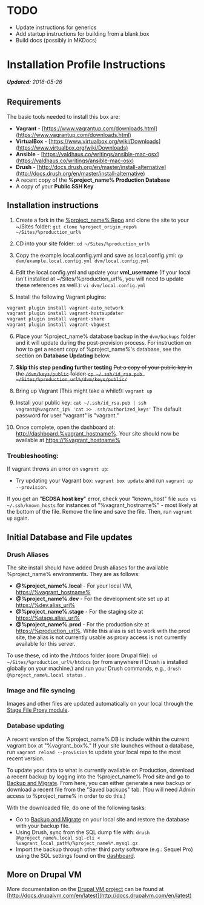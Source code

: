 # TODO 
- Update instructions for generics
- Add startup instructions for building from a blank box
- Build docs (possibly in MKDocs)



Installation Profile Instructions
=================================
###### **Updated:** _2016-05-26_


## Requirements

The basic tools needed to install this box are:

* **Vagrant** - [https://www.vagrantup.com/downloads.html](https://www.vagrantup.com/downloads.html)
* **VirtualBox** - [https://www.virtualbox.org/wiki/Downloads](https://www.virtualbox.org/wiki/Downloads)
* **Ansible** - [https://valdhaus.co/writings/ansible-mac-osx](https://valdhaus.co/writings/ansible-mac-osx)
* **Drush** - [http://docs.drush.org/en/master/install-alternative](http://docs.drush.org/en/master/install-alternative)
* A recent copy of the **%project_name% Production Database**
* A copy of your **Public SSH Key**


## Installation instructions

1. Create a fork in the [%project_name% Repo](%project_upstream_repo%) and clone the site to your ~/Sites folder: `git clone %project_origin_repo% ~/Sites/%production_url%`

2. CD into your site folder: `cd ~/Sites/%production_url%`

3. Copy the example.local.config.yml and save as local.config.yml: `cp dvm/example.local.config.yml dvm/local.config.yml`

4. Edit the local.config.yml and update your **vml_username** (If your local isn't installed at ~/Sites/%production_url%, you will need to update these references as well.): `vi dvm/local.config.yml`

5. Install the following Vagrant plugins: 
```bash
vagrant plugin install vagrant-auto_network
vagrant plugin install vagrant-hostsupdater
vagrant plugin install vagrant-share
vagrant plugin install vagrant-vbguest
```

6. Place your %project_name% database backup in the `dvm/backups` folder and it will update during the post-provision process. 
For instruction on how to get a recent copy of %project_name%'s database, see the section on **Database Updating** below.

7. **Skip this step pending further testing** ~~Put a copy of your public key in the `/dvm/keys/public` folder: `cp ~/.ssh/id_rsa.pub ~/Sites/%production_url%/dvm/keys/public/`~~

8. Bring up Vagrant (This might take a while!): `vagrant up` 

8. Install your public key: `cat ~/.ssh/id_rsa.pub | ssh vagrant@%vagrant_ip% 'cat >> .ssh/authorized_keys'` The default password for user "vagrant" is "vagrant."

9. Once complete, open the dashboard at: [http://dashboard.%vagrant_hostname%](http://dashboard.%vagrant_hostname%). Your site should now be available at [https://%vagrant_hostname%](https://%vagrant_hostname%)

### Troubleshooting: 

If vagrant throws an error on `vagrant up`: 

* Try updating your Vagrant box: `vagrant box update` and run `vagrant up --provision`.

If you get an "**ECDSA host key**" error, check your "known_host" file `sudo vi ~/.ssh/known_hosts` for instances of "%vagrant_hostname%" - most likely at the bottom of the file. Remove the line and save the file. Then, run `vagrant up` again.


## Initial Database and File updates

### Drush Aliases

The site install should have added Drush aliases for the available %project_name% environments. They are as follows: 

* **@%project_name%.local** - For your local VM, [https://%vagrant_hostname%](https://%vagrant_hostname%)
* **@%project_name%.dev** - For the development site set up at [https://%dev.alias_uri%](https://%dev.alias_uri%)
* **@%project_name%.stage** - For the staging site at [https://%stage.alias_uri%](https://%stage.alias_uri%)
* **@%project_name%.prod** -  For the production site at [https://%production_url%](https://%production_url%). While this alias is set to work with the prod site, the alias is not currently usable as proxy access is not currently available for this server.

To use these, cd into the /htdocs folder (core Drupal file): `cd ~/Sites/%production_url%/htdocs` (or from anywhere if Drush is installed globally on your machine.) 
and run your Drush commands, e.g., `drush @%project_name%.local status` .

### Image and file syncing

Images and other files are updated automatically on your local through the [Stage File Proxy module](https://www.drupal.org/project/stage_file_proxy).

### Database updating

A recent version of the %project_name% DB is include within the current vagrant box at "%vagrant_box%." If your site launches without a database, run `vagrant reload --provision` to update your local repo to the most recent version.

To update your data to what is currently available on Production, download a recent backup by logging into the %project_name% Prod site and go to [Backup and Migrate](https://%production_url%/admin/config/system/backup_migrate).
From here, you can either generate a new backup or download a recent file from the "Saved backups" tab. (You will need Admin access to %project_name% in order to do this.)

With the downloaded file, do one of the following tasks:

* Go to [Backup and Migrate](https://%vagrant_hostname%/admin/config/system/backup_migrate) on your local site and restore the database with your backup file.
* Using Drush, sync from the SQL dump file with: `drush @%project_name%.local sql-cli < %vagrant_local_path%/%project_name%*.mysql.gz`
* Import the backup through other third party software (e.g.: Sequel Pro) using the SQL settings found on the [dashboard](http://dashboard.%vagrant_hostname%).


## More on Drupal VM

More documentation on the [Drupal VM project](http://www.drupalvm.com) can be found at [http://docs.drupalvm.com/en/latest](http://docs.drupalvm.com/en/latest)
